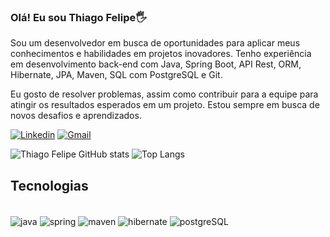 ### Olá! Eu sou Thiago Felipe🖐️

Sou um desenvolvedor em busca de oportunidades para aplicar meus conhecimentos e habilidades em projetos inovadores. Tenho experiência em desenvolvimento back-end com Java, Spring Boot, API Rest, ORM, Hibernate, JPA, Maven, SQL com PostgreSQL e Git.

Eu gosto de resolver problemas, assim como contribuir para a equipe para atingir os resultados esperados em um projeto. Estou sempre em busca de novos desafios e aprendizados.

[![Linkedin](https://img.shields.io/badge/LinkedIn-0077B5?style=for-the-badge&logo=linkedin&logoColor=white)](https://www.linkedin.com/in/thiago-felipe-de-oliveira/)
[![Gmail](https://img.shields.io/badge/Gmail-D14836?style=for-the-badge&logo=gmail&logoColor=white)](mailto:thiagofel9719@gmail.com)

![Thiago Felipe GitHub stats](https://github-readme-stats.vercel.app/api?username=thiagofelipedev&show_icons=true&theme=radical)
![Top Langs](https://github-readme-stats.vercel.app/api/top-langs/?username=thiagofelipedev&layout=compact)

## Tecnologias

<div style="display: inline_block"><br/>
    <img align="center" alt="java" src="https://img.shields.io/badge/Java-ED8B00?style=for-the-badge&logo=openjdk&logoColor=white" />
    <img align="center" alt="spring" src="https://img.shields.io/badge/Spring-6DB33F?style=for-the-badge&logo=spring&logoColor=white" />
    <img align="center" alt="maven" src="https://img.shields.io/badge/Apache%20Maven-C71A36?style=for-the-badge&logo=Apache%20Maven&logoColor=white" />
    <img align="center" alt="hibernate" src="https://img.shields.io/badge/Hibernate-59666C?style=for-the-badge&logo=Hibernate&logoColor=white" />
    <img align="center" alt="postgreSQL" src="https://img.shields.io/badge/PostgreSQL-316192?style=for-the-badge&logo=postgresql&logoColor=white" />
</div>

